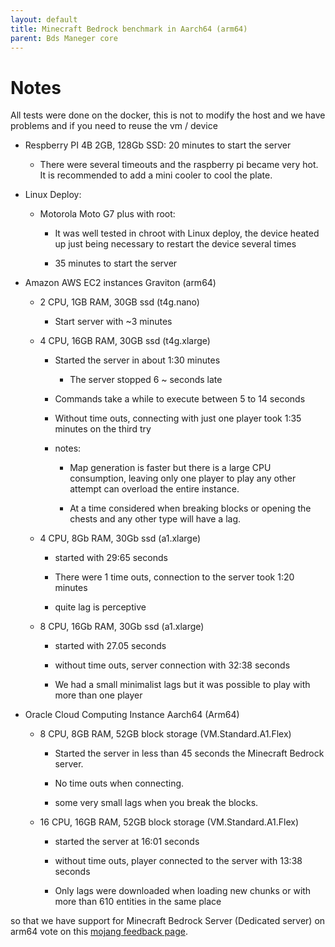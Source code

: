 ```yaml
---
layout: default
title: Minecraft Bedrock benchmark in Aarch64 (arm64)
parent: Bds Maneger core
---
```


# Notes

All tests were done on the docker, this is not to modify the host and we have problems and if you need to reuse the vm / device

* Respberry PI 4B 2GB, 128Gb SSD: 20 minutes to start the server

    - There were several timeouts and the raspberry pi became very hot. It is recommended to add a mini cooler to cool the plate.

* Linux Deploy:
    * Motorola Moto G7 plus with root:
        - It was well tested in chroot with Linux deploy, the device heated up just being necessary to restart the device several times

        - 35 minutes to start the server

    <!-- Amazon AWS -->
* Amazon AWS EC2 instances Graviton (arm64)
    * 2 CPU, 1GB RAM, 30GB ssd (t4g.nano)
        - Start server with ~3 minutes

    * 4 CPU, 16GB RAM, 30GB ssd (t4g.xlarge)
        - Started the server in about 1:30 minutes
            * The server stopped 6 ~ seconds late

        - Commands take a while to execute between 5 to 14 seconds

        - Without time outs, connecting with just one player took 1:35 minutes on the third try

        - notes:
            - Map generation is faster but there is a large CPU consumption, leaving only one player to play any other attempt can overload the entire instance.

            - At a time considered when breaking blocks or opening the chests and any other type will have a lag.
    * 4 CPU, 8Gb RAM, 30Gb ssd (a1.xlarge)
        - started with 29:65 seconds

        - There were 1 time outs, connection to the server took 1:20 minutes

        - quite lag is perceptive

    * 8 CPU, 16Gb RAM, 30Gb ssd (a1.xlarge)
        - started with 27.05 seconds

        - without time outs, server connection with 32:38 seconds

        - We had a small minimalist lags but it was possible to play with more than one player

    <!-- Oracle Clud -->
* Oracle Cloud Computing Instance Aarch64 (Arm64)
    * 8 CPU, 8GB RAM, 52GB block storage (VM.Standard.A1.Flex)
        - Started the server in less than 45 seconds the Minecraft Bedrock server.

        - No time outs when connecting.

        - some very small lags when you break the blocks.

    * 16 CPU, 16GB RAM, 52GB block storage (VM.Standard.A1.Flex)
        - started the server at 16:01 seconds

        - without time outs, player connected to the server with 13:38 seconds

        - Only lags were downloaded when loading new chunks or with more than 610 entities in the same place

so that we have support for Minecraft Bedrock Server (Dedicated server) on arm64 vote on this [mojang feedback page](https://feedback.minecraft.net/hc/en-us/community/posts/360022601432-Dedicated-Servers-for-ARM-Devices).